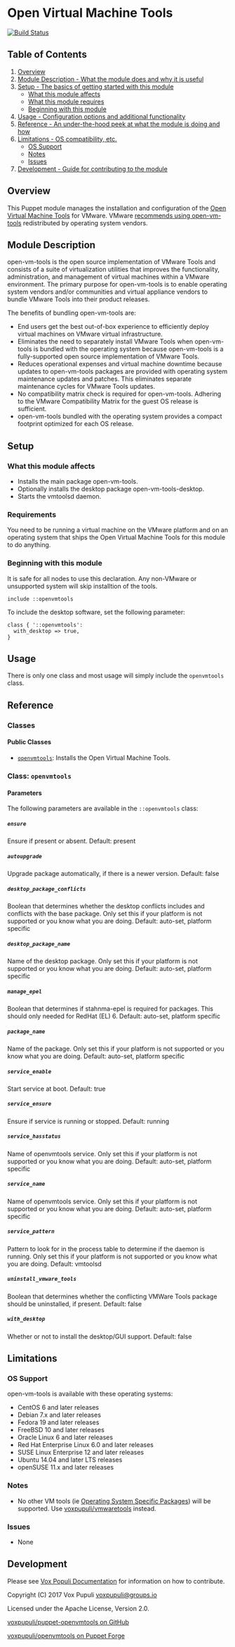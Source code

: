 # Open Virtual Machine Tools

[![Build Status](https://secure.travis-ci.org/voxpupuli/puppet-openvmtools.png?branch=master)
](http://travis-ci.org/voxpupuli/puppet-openvmtools)

## Table of Contents

1. [Overview](#overview)
2. [Module Description - What the module does and why it is useful](#module-description)
3. [Setup - The basics of getting started with this module](#setup)
    * [What this module affects](#what-this-module-affects)
    * [What this module requires](#requirements)
    * [Beginning with this module](#beginning-with-this-module)
4. [Usage - Configuration options and additional functionality](#usage)
5. [Reference - An under-the-hood peek at what the module is doing and how](#reference)
6. [Limitations - OS compatibility, etc.](#limitations)
    * [OS Support](#os-support)
    * [Notes](#notes)
    * [Issues](#issues)
7. [Development - Guide for contributing to the module](#development)

## Overview

This Puppet module manages the installation and configuration of the
[Open Virtual Machine Tools](http://open-vm-tools.sourceforge.net/) for VMware.
VMware [recommends using open-vm-tools](http://kb.vmware.com/kb/2073803)
redistributed by operating system vendors.

## Module Description

open-vm-tools is the open source implementation of VMware Tools and consists of
a suite of virtualization utilities that improves the functionality,
administration, and management of virtual machines within a VMware environment.
The primary purpose for open-vm-tools is to enable operating system vendors
and/or communities and virtual appliance vendors to bundle VMware Tools into
their product releases.

The benefits of bundling open-vm-tools are:

* End users get the best out-of-box experience to efficiently deploy virtual
  machines on VMware virtual infrastructure.
* Eliminates the need to separately install VMware Tools when open-vm-tools is
  bundled with the operating system because open-vm-tools is a fully-supported
  open source implementation of VMware Tools.
* Reduces operational expenses and virtual machine downtime because updates to
  open-vm-tools packages are provided with operating system maintenance updates
  and patches. This eliminates separate maintenance cycles for VMware Tools
  updates.
* No compatibility matrix check is required for open-vm-tools. Adhering to the
  VMware Compatibility Matrix for the guest OS release is sufficient.
* open-vm-tools bundled with the operating system provides a compact footprint
  optimized for each OS release.

## Setup

### What this module affects

* Installs the main package open-vm-tools.
* Optionally installs the desktop package open-vm-tools-desktop.
* Starts the vmtoolsd daemon.

### Requirements

You need to be running a virtual machine on the VMware platform and on an
operating system that ships the Open Virtual Machine Tools for this module
to do anything.

### Beginning with this module

It is safe for all nodes to use this declaration.  Any non-VMware or unsupported
system will skip installtion of the tools.

```puppet
include ::openvmtools
```

To include the desktop software, set the following parameter:

```puppet
class { '::openvmtools':
  with_desktop => true,
}
```

## Usage

There is only one class and most usage will simply include the `openvmtools`
class.

## Reference

### Classes

#### Public Classes

* [`openvmtools`](#class-openvmtools): Installs the Open Virtual Machine Tools.

### Class: `openvmtools`

#### Parameters

The following parameters are available in the `::openvmtools` class:

##### `ensure`

Ensure if present or absent.
Default: present

##### `autoupgrade`

Upgrade package automatically, if there is a newer version.
Default: false

##### `desktop_package_conflicts`

Boolean that determines whether the desktop conflicts includes and
conflicts with the base package. Only set this if your platform is not
supported or you know what you are doing.
Default: auto-set, platform specific

##### `desktop_package_name`

Name of the desktop package.  Only set this if your platform is not supported or
you know what you are doing.
Default: auto-set, platform specific

##### `manage_epel`

Boolean that determines if stahnma-epel is required for packages.
This should only needed for RedHat (EL) 6.
Default: auto-set, platform specific

##### `package_name`

Name of the package.  Only set this if your platform is not supported or you
know what you are doing.
Default: auto-set, platform specific

##### `service_enable`

Start service at boot.
Default: true

##### `service_ensure`

Ensure if service is running or stopped.
Default: running

##### `service_hasstatus`

Name of openvmtools service.  Only set this if your platform is not supported or
you know what you are doing.
Default: auto-set, platform specific

##### `service_name`

Name of openvmtools service.  Only set this if your platform is not supported or
you know what you are doing.
Default: auto-set, platform specific

##### `service_pattern`

Pattern to look for in the process table to determine if the daemon is running.
Only set this if your platform is not supported or you know what you are doing.
Default: vmtoolsd

##### `uninstall_vmware_tools`

Boolean that determines whether the conflicting VMWare Tools package should
be uninstalled, if present.
Default: false

##### `with_desktop`

Whether or not to install the desktop/GUI support.
Default: false

## Limitations

### OS Support

open-vm-tools is available with these operating systems:

* CentOS 6 and later releases
* Debian 7.x and later releases
* Fedora 19 and later releases
* FreeBSD 10 and later releases
* Oracle Linux 6 and later releases
* Red Hat Enterprise Linux 6.0 and later releases
* SUSE Linux Enterprise 12 and later releases
* Ubuntu 14.04 and later LTS releases
* openSUSE 11.x and later releases

### Notes

* No other VM tools
  (ie [Operating System Specific Packages](http://packages.vmware.com/)) will be
  supported.  Use
  [voxpupuli/vmwaretools](https://forge.puppetlabs.com/voxpupuli/vmwaretools)
  instead.

### Issues

* None

## Development

Please see [Vox Populi Documentation](https://voxpupuli.org/docs/) for information on how to contribute.

Copyright (C) 2017 Vox Pupuli <voxpupuli@groups.io>

Licensed under the Apache License, Version 2.0.

[voxpupuli/puppet-openvmtools on GitHub](https://github.com/voxpupuli/puppet-openvmtools)

[voxpupuli/openvmtools on Puppet Forge](https://forge.puppetlabs.com/voxpupuli/openvmtools)
